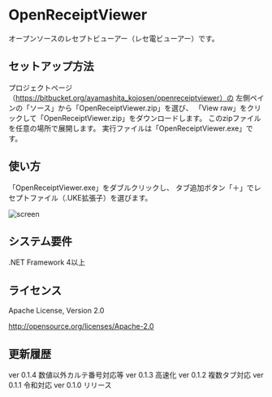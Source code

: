 # OpenReceiptViewer

オープンソースのレセプトビューアー（レセ電ビューアー）です。

## セットアップ方法

プロジェクトページ（https://bitbucket.org/ayamashita_kojosen/openreceiptviewer）の
左側ペインの「ソース」から「OpenReceiptViewer.zip」を選び、
「View raw」をクリックして「OpenReceiptViewer.zip」をダウンロードします。
このzipファイルを任意の場所で展開します。
実行ファイルは「OpenReceiptViewer.exe」です。

## 使い方

「OpenReceiptViewer.exe」をダブルクリックし、
タブ追加ボタン「＋」でレセプトファイル（.UKE拡張子）を選びます。

![screen](https://bitbucket.org/ayamashita_kojosen/openreceiptviewer/raw/f606a89bfd383b18c85ee8ebd9715dad22903c37/screen.png)

## システム要件

.NET Framework 4以上

## ライセンス

Apache License, Version 2.0

http://opensource.org/licenses/Apache-2.0


## 更新履歴

ver 0.1.4    数値以外カルテ番号対応等
ver 0.1.3    高速化
ver 0.1.2    複数タブ対応
ver 0.1.1    令和対応
ver 0.1.0    リリース
